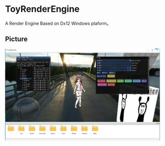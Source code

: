 # ToyRenderEngine
A Render Engine Based on Dx12 Windows plaform。
## Picture
![image](AssetsForRead/Pic1.png)
